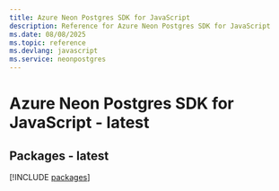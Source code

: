 ```yaml
---
title: Azure Neon Postgres SDK for JavaScript
description: Reference for Azure Neon Postgres SDK for JavaScript
ms.date: 08/08/2025
ms.topic: reference
ms.devlang: javascript
ms.service: neonpostgres
---
```

# Azure Neon Postgres SDK for JavaScript - latest
## Packages - latest
[!INCLUDE [packages](neon-postgres-index.md)]